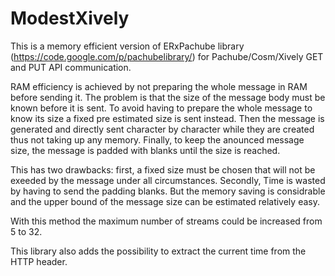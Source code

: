 ModestXively
============

This is a memory efficient version of ERxPachube library (https://code.google.com/p/pachubelibrary/) for Pachube/Cosm/Xively GET and PUT API communication.


RAM efficiency is achieved by not preparing the whole message in RAM before sending it. The problem is that the size of the message body must be known before it is sent. To avoid having to prepare the whole message to know its size a fixed pre estimated size is sent instead. Then the message is generated and directly sent character by character while they are created thus not taking up any memory. Finally, to keep the anounced message size, the message is padded with blanks until the size is reached.

This has two drawbacks: first, a fixed size must be chosen that will not be exeeded by the message under all circumstances. Secondly, Time is wasted by having to send the padding blanks. But the memory saving is considrable and the upper bound of the message size can be estimated relatively easy.

With this method the maximum number of streams could be increased from 5 to 32. 

This library also adds the possibility to extract the current time from the HTTP header.